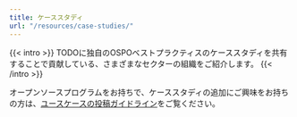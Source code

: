 ```yaml
---
title: ケーススタディ
url: "/resources/case-studies/"
---
```


{{< intro >}}
TODOに独自のOSPOベストプラクティスのケーススタディを共有することで貢献している、さまざまなセクターの組織をご紹介します。
{{< /intro >}}

オープンソースプログラムをお持ちで、ケーススタディの追加にご興味をお持ちの方は、[ユースケースの投稿ガイドライン](/guides/todo-contribution-guidelines/)をご覧ください。
